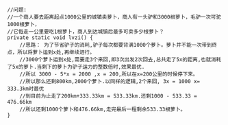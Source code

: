     //问题:
    //一个商人要去距离起点1000公里的城镇卖萝卜，商人有一头驴和3000根萝卜，毛驴一次可驼1000根萝卜，
    //它每走一公里要吃1根萝卜，商人到达城镇后最多可卖多少根萝卜？
    private static void lvzi() {
        //思路： 为了节省驴子的消耗,驴子每次都要背满1000个萝卜。萝卜并不能一次带到终点，所以将萝卜运到x处,再继续进行。
        //3000个萝卜运到x处,需要走3个来回,即3次出发2次回去,总共走了5x的距离,也就消耗了5x的萝卜.当剩下的萝卜为驴子运力的整数倍时,效果最优.
        //所以 3000 - 5*x = 2000 ,x = 200,所以在x=200公里的时候停下来。
        //所以那么还剩800km,2000个萝卜.以同样的逻辑,2个来回, 3x = 1000 x= 333.3km时最优
        //到目前为止走了200km+333.33km = 533.33km.还剩1000 - 533.33 = 476.66km
        //所以还剩1000个萝卜和476.66km,走完最后一程剩余533.33根萝卜。
    }